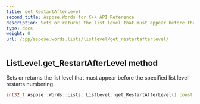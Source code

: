 ```yaml
---
title: get_RestartAfterLevel
second_title: Aspose.Words for C++ API Reference
description: Sets or returns the list level that must appear before the specified list level restarts numbering. 
type: docs
weight: 0
url: /cpp/aspose.words.lists/listlevel/get_restartafterlevel/
---
```

## ListLevel.get_RestartAfterLevel method


Sets or returns the list level that must appear before the specified list level restarts numbering.

```cpp
int32_t Aspose::Words::Lists::ListLevel::get_RestartAfterLevel() const
```


